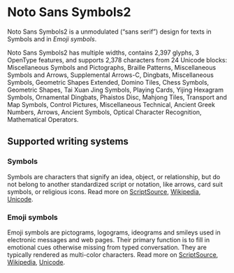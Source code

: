 
# Noto Sans Symbols2

Noto Sans Symbols2 is a unmodulated (“sans serif”) design for texts in Symbols and in _Emoji symbols_. 

Noto Sans Symbols2 has multiple widths, contains 2,397 glyphs, 3 OpenType features, and supports 2,378 characters from 24 Unicode blocks: Miscellaneous Symbols and Pictographs, Braille Patterns, Miscellaneous Symbols and Arrows, Supplemental Arrows-C, Dingbats, Miscellaneous Symbols, Geometric Shapes Extended, Domino Tiles, Chess Symbols, Geometric Shapes, Tai Xuan Jing Symbols, Playing Cards, Yijing Hexagram Symbols, Ornamental Dingbats, Phaistos Disc, Mahjong Tiles, Transport and Map Symbols, Control Pictures, Miscellaneous Technical, Ancient Greek Numbers, Arrows, Ancient Symbols, Optical Character Recognition, Mathematical Operators.


## Supported writing systems


### Symbols

Symbols are characters that signify an idea, object, or relationship, but do not belong to another standardized script or notation, like arrows, card suit symbols, or religious icons. Read more on [ScriptSource](https://scriptsource.org/scr/Zsym), [Wikipedia](https://en.wikipedia.org/wiki/ISO_15924:Zsym), [Unicode](https://www.unicode.org/versions/Unicode13.0.0/ch22.pdf#G14025).


### Emoji symbols

Emoji symbols are pictograms, logograms, ideograms and smileys used in electronic messages and web pages. Their primary function is to fill in emotional cues otherwise missing from typed conversation. They are typically rendered as multi-color characters. Read more on [ScriptSource](https://scriptsource.org/scr/Zsye), [Wikipedia](https://en.wikipedia.org/wiki/ISO_15924:Zsye), [Unicode](https://www.unicode.org/versions/Unicode13.0.0/ch22.pdf#G12367).

